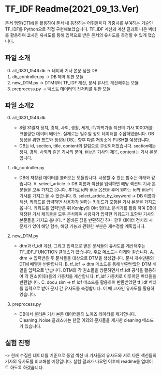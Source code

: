 # TF_IDF Readme(2021_09_13.Ver)

문서 행렬(DTM)을 활용하여 문서 내 등장하는 어휘들마다 가중치를 부여하는 기술인 TF_IDF를 Python으로 직접 구현해보았습니다. TF_IDF 계산과 계산 결과로 나온 벡터를 활용하여 코사인 유사도를 통해 입력으로 받은 문서의 유사도를 측정할 수 있게 했습니다.

## 파일 소개

0. all_0831_1546.db  -> 네이버 기사 본문 샘플 DB
1. db_controller.py    -> DB 제어 위한 모듈
2. new_DTM.py          -> DTM부터 TF_IDF 계산, 문서 유사도 계산해주는 모듈
3. preprocess.py         -> 텍스트 데이터의 전처리를 위한 모듈

## 파일 소개2

0. all_0831_1546.db  
    * 8월 31일자 정치, 경제, 사회, 생활, 세계, IT/과학기술 섹션의 기사 1000개를 크롤링한 데이터 베이스. 실제로는 일주일 정도 데이터를 수집하였습니다. 
      DB 생성을 위한 코드와 생성된 DB는 향후 다른 저장소에 PUSH할 예정입니다.
    * DB는 id, section, title, content의 칼럼으로 구성되어있습니다. section에는 정치, 경제, 사회와 같은 기사의 분야, title은 기사의 제목, content는 기사 본문입니다.

1. db_controller.py    
    * DB에 저장된 데이터를 불러오는 모듈입니다. 사용할 수 있는 함수는 아래와 같습니다.
          A. select_article
              -> DB 이름과 섹션을 입력하면 해당 섹션의 기사 본문들을 모두 가지고 옵니다. 추가로 id와 title 옵션을 주어 원하는 id와 title의 기사를 가지고 올 수 있습니다.
          B. select_article_by_keyword
               -> DB 이름과 섹션, 키워드를 입력하면 사용자가 원하는 키워드가 포함된 기사 본문을 가지고 옵니다. 키워드를 입력받은 뒤 Konlpy의 Okt 형태소 분석기를 활용 
                  하여 DB에 저장된 기사 제목들을 모두 분석하여 사용자가 입력한 키워드가 포함된 기사의 본문들을 가지고 옵니다. 
                    * 올바른 값을 반환하긴 하나 향후 데이터 전처리 시 문제가 있어 해당 함수, 해당 기능과 관련한 부분은 재수정할 계획입니다.
 
2. new_DTM.py         
     * dtm과 tf_idf 계산, 그리고 입력으로 받은 문서들의 유사도를 계산해주는 TF_IDF_FUNCTION 클래스가 있습니다. 주요 메소드는 아래와 같습니다.
          A. dtm
               -> 입력받은 두 문서들을 대상으로 DTM을 생성합니다. 문서 개수만큼의 DTM 배열을 반환합니다.
          B. tf_idf
               -> dtm 메소드를 통해 반환받았던 DTM 배열을 입력으로 받습니다. DTM의 각 원소들을 방문하면서 tf_idf 공식을 활용하여 각 원소(어휘)들의 가중치를 계산합니다. 
                  tf_idf 가중치로 이루어진 벡터들을 반환합니다.
          C. docu_sim
               -> tf_idf 메소드를 활용하여 반환받았던 tf_idf 벡터를 입력으로 받아 문서 간 유사도를 측정합니다. 이 때 코사인 유사도를 활용하였습니다.

3. preprocess.py        
     * DB에서 불러온 기사 본문 데이터들의 노이즈 데이터를 제거합니다. Cleaning_Noise 클래스에는 한글 이외의 문자들을 제거한 cleaning 메소드가 있습니다. 

## 실험 진행
   -> 현재 수집한 데이터를 기준으로 동일 섹션 내 기사들의 유사도와  서로 다른 섹션들의 기사의 유사도를 비교해볼 예정입니다. 실험 결과가 나오면 이후에 readme를 업데이 
        트 하도록 하겠습니다.
